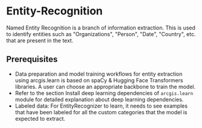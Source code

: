 # Entity-Recognition

Named Entity Recognition is a branch of information extraction. This is used to identify entities such as "Organizations", "Person", "Date", "Country", etc. that are present in the text.

## Prerequisites

- Data preparation and model training workflows for entity extraction using arcgis.learn is based on spaCy & Hugging Face Transformers libraries. A user can choose an appropriate backbone to train the model.
- Refer to the section Install deep learning dependencies of `arcgis.learn` module for detailed explanation about deep learning dependencies.
- Labeled data: For EntityRecognizer to learn, it needs to see examples that have been labeled for all the custom categories that the model is expected to extract.
